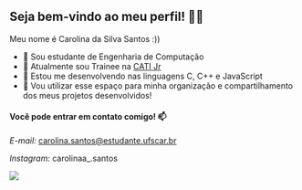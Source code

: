 ## Seja bem-vindo ao meu perfil! 🥰💙

Meu nome é Carolina da Silva Santos :))
- 🔭 Sou estudante de Engenharia de Computação
- 💙 Atualmente sou Trainee na [CATI Jr](https://catijr.com.br/)
- 🌱 Estou me desenvolvendo nas linguagens C, C++ e JavaScript
- 💬 Vou utilizar esse espaço para minha organização e compartilhamento dos meus projetos desenvolvidos!

#### Você pode entrar em contato comigo! 📫
_E-mail:_ carolina.santos@estudante.ufscar.br

_Instagram:_ carolinaa_.santos

![](https://media.tenor.com/0sRqUfe4XHwAAAAC/duck-cute.gif)
